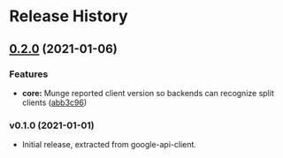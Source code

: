 # Release History

## [0.2.0](https://www.github.com/googleapis/google-api-ruby-client/compare/google-apis-core/v0.1.0...v0.2.0) (2021-01-06)


### Features

* **core:** Munge reported client version so backends can recognize split clients ([abb3c96](https://www.github.com/googleapis/google-api-ruby-client/commit/abb3c968fecb1d62384b75811f20a703bcacd1e7))

### v0.1.0 (2021-01-01)

* Initial release, extracted from google-api-client.
